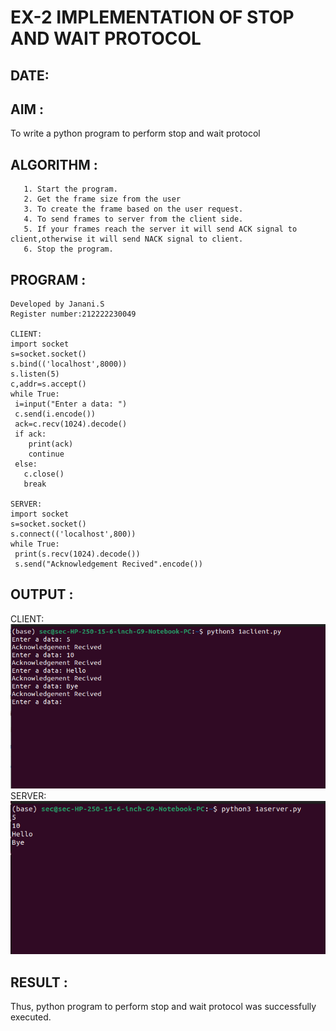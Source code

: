 # EX-2 IMPLEMENTATION OF STOP AND WAIT PROTOCOL

## DATE:

## AIM :

 To write a python program to perform stop and wait protocol


## ALGORITHM :
       1. Start the program.
       2. Get the frame size from the user
       3. To create the frame based on the user request.
       4. To send frames to server from the client side.
       5. If your frames reach the server it will send ACK signal to client,otherwise it will send NACK signal to client.
       6. Stop the program.

## PROGRAM :
```
Developed by Janani.S
Register number:212222230049

CLIENT:
import socket
s=socket.socket()
s.bind(('localhost',8000))
s.listen(5)
c,addr=s.accept()
while True:
 i=input("Enter a data: ")
 c.send(i.encode())
 ack=c.recv(1024).decode()
 if ack:
    print(ack)
    continue
 else:
   c.close()
   break

SERVER:
import socket
s=socket.socket()
s.connect(('localhost',800))
while True:
 print(s.recv(1024).decode())
 s.send("Acknowledgement Recived".encode())
 ```
## OUTPUT :
CLIENT:
![OUTPUT](1aclient.png)
SERVER:
![OUTPUT](1aserver.png)

## RESULT :
Thus, python program to perform stop and wait protocol was successfully executed.



